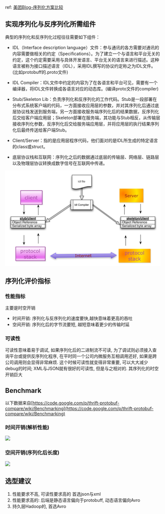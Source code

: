 ref: [美团Blog-序列化方案比较](https://tech.meituan.com/2015/02/26/serialization-vs-deserialization.html)

## 实现序列化与反序列化所需组件
典型的序列化和反序列化过程往往需要如下组件：

-   IDL（Interface description language）文件：参与通讯的各方需要对通讯的内容需要做相关的约定（Specifications）。为了建立一个与语言和平台无关的约定，这个约定需要采用与具体开发语言、平台无关的语言来进行描述。这种语言被称为接口描述语言（IDL），采用IDL撰写的协议约定称之为IDL文件。(比如protobuff的.proto文件)

-   IDL Compiler：IDL文件中约定的内容为了在各语言和平台可见，需要有一个编译器，将IDL文件转换成各语言对应的动态库。(编译proto文件的compiler)

-   Stub/Skeleton Lib：负责序列化和反序列化的工作代码。Stub是一段部署在分布式系统客户端的代码，一方面接收应用层的参数，并对其序列化后通过底层协议栈发送到服务端，另一方面接收服务端序列化后的结果数据，反序列化后交给客户端应用层；Skeleton部署在服务端，其功能与Stub相反，从传输层接收序列化参数，反序列化后交给服务端应用层，并将应用层的执行结果序列化后最终传送给客户端Stub。

-   Client/Server：指的是应用层程序代码，他们面对的是IDL所生成的特定语言的class或struct。

-   底层协议栈和互联网：序列化之后的数据通过底层的传输层、网络层、链路层以及物理层协议转换成数字信号在互联网中传递。

![使用场景](assets/a9bee91c.jpg)

## 序列化评价指标
### 性能指标
主要是时空开销
- 时间开销: 序列化与反序列化的速度要快,越快意味着更高的吞吐
- 空间开销: 序列化后的字节流要短, 越短意味着更少的传输时延

### 可读性
可读性意味着易于调试, 如果序列化后的二进制流不可读, 为了调试则必须接入查询平台或提供反序列化程序, 在平时同一个公司内微服务互相调用还好, 如果是跨公司调用则会显得非常麻烦. 这个时候可读性就变得非常重要, 可以大大减少debug的时间;
XML与JSON就有很好的可读性, 但是与之相对的. 其序列化的时空开销巨大

## Benchmark

以下数据来自[https://code.google.com/p/thrift-protobuf-compare/wiki/Benchmarking](https://code.google.com/p/thrift-protobuf-compare/wiki/Benchmarking)

### 时间开销(解析性能)

![](https://awps-assets.meituan.net/mit-x/blog-images-bundle-2015/f615deb9.png)

### 空间开销(序列化后长度)

![](https://awps-assets.meituan.net/mit-x/blog-images-bundle-2015/37cf0654.png)


## 选型建议
1. 性能要求不高, 可读性要求高的 首选json与xml
2. 性能要求高的:  后端是静态语言偏向于protobuff, 动态语言偏向Avro
3. 持久层Hadoop的, 首选Avro

